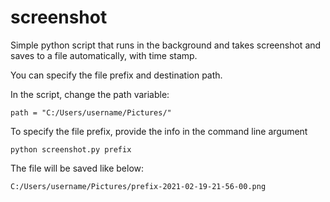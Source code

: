 # screenshot

Simple python script that runs in the background and takes screenshot and saves to a file automatically, with time stamp. 

You can specify the file prefix and destination path. 

In the script, change the path variable:

```
path = "C:/Users/username/Pictures/"
```

To specify the file prefix, provide the info in the command line argument

```
python screenshot.py prefix
```

The file will be saved like below:

```
C:/Users/username/Pictures/prefix-2021-02-19-21-56-00.png
```
